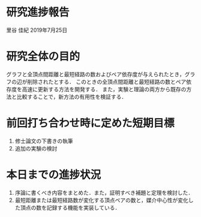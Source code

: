 研究進捗報告
================
里谷 佳紀
2019年7月25日

# 研究全体の目的

グラフと全頂点間距離と最短経路の数およびペア依存度が与えられたとき，グラフの辺が削除されたとする．
このときの全頂点間距離と最短経路の数とペア依存度を高速に更新する方法を開発する．
また，実験と理論の両方から既存の方法と比較することで，新方法の有用性を検証する．

# 前回打ち合わせ時に定めた短期目標

1.  修士論文の下書きの執筆
2.  追加の実験の検討

# 本日までの進捗状況

1.  序論に書くべき内容をまとめた．また，証明すべき補題と定理を検討した．
2.  最短距離または最短経路数が変化する頂点ペアの数と，媒介中心性が変化した頂点の数を記録する機能を実装している．

